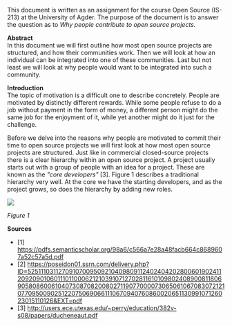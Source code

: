 This document is written as an assignment for the course Open Source (IS-213) at the University of Agder. The purpose of the document is to answer the question as to *Why people contribute to open source projects.*

**Abstract**  
In this document we will first outline how most open source projects are structured, and how their communities work. Then we will look at how an individual can be integrated into one of these communities. Last but not least we will look at why people would want to be integrated into such a community.

**Introduction**  
The topic of motivation is a difficult one to describe concretely. People are motivated by distinctly different rewards. While some people refuse to do a job without payment in the form of money, a different person might do the same job for the enjoyment of it, while yet another might do it just for the challenge.

Before we delve into the reasons why people are motivated to commit their time to open source projects we will first look at how most open source projects are structured. Just like in commercial closed-source projects there is a clear hierarchy within an open source project. A project usually starts out with a group of people with an idea for a project. These are known as the *"core developers"* [3]. Figure 1 describes a traditional hierarchy very well. At the core we have the starting developers, and as the project grows, so does the hierarchy by adding new roles.

![](https://ai2-s2-public.s3.amazonaws.com/figures/2017-08-08/9e13b0df8c772d05019d54c453a51942151938ca/3-Figure1-1.png)

*Figure 1*



**Sources**
* [1] https://pdfs.semanticscholar.org/98a6/c566a7e28a48facb664c8689607a52c57a5d.pdf
* [2] https://poseidon01.ssrn.com/delivery.php?ID=525111031127091070095092104098091124024042028006019024112092090106011101100062121039107127028116101098024089008118069058086006104073087082008027119077000073065061067083072121077095009025122075069066111067094076086002065113099107126023015110126&EXT=pdf
* [3] http://users.ece.utexas.edu/~perry/education/382v-s08/papers/ducheneaut.pdf
